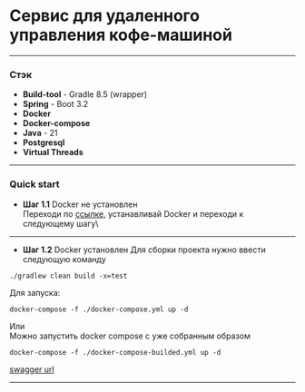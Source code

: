 # Сервис для удаленного управления кофе-машиной
***
### Стэк
* **Build-tool** - Gradle 8.5 (wrapper)
* **Spring** - Boot 3.2
* **Docker**
* **Docker-compose**
* **Java** - 21
* **Postgresql**
* **Virtual Threads**
***
### Quick start
* **Шаг 1.1** Docker не установлен\
Переходи по [ссылке](https://www.docker.com/products/docker-desktop/), устанавливай Docker и переходи к следующему шагу\

***
* **Шаг 1.2** Docker установлен
Для сборки проекта нужно ввести следующую команду
```shell
./gradlew clean build -x=test
```
Для запуска:
```shell
docker-compose -f ./docker-compose.yml up -d
```
Или\
Можно запустить docker compose с уже собранным образом
```shell
docker-compose -f ./docker-compose-builded.yml up -d
```
[swagger url](http://localhost/swagger-ui/index.html)
***

